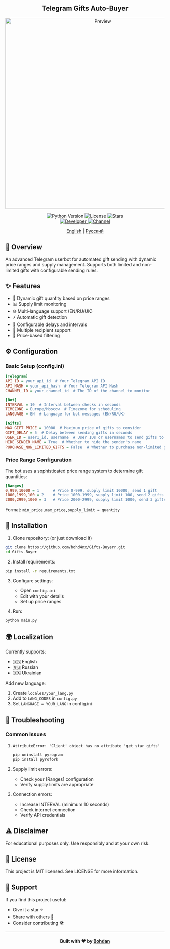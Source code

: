 <h2 align="center">Telegram Gifts Auto-Buyer</h2>

<div align="center">
  <img src="https://github.com/user-attachments/assets/2c4540b7-4e39-4306-945f-389271123ecc" alt="Preview" width="600px">
</div>

<p align="center">
  <img src="https://img.shields.io/badge/python-3.10+-blue.svg" alt="Python Version">
  <img src="https://img.shields.io/github/license/bohd4nx/Gifts-Buyer" alt="License">
  <img src="https://img.shields.io/github/stars/bohd4nx/Gifts-Buyer" alt="Stars">
  <br>
  <a href="https://t.me/bohd4nx">
    <img src="https://img.shields.io/badge/developer-@bohd4nx-blue.svg" alt="Developer">
  </a>
  <a href="https://t.me/GiftsTracker">
    <img src="https://img.shields.io/badge/channel-@GiftsTracker-blue.svg" alt="Channel">
  </a>
</p>

<p align="center">
  <a href="README.md">English</a> |
  <a href="./README-RU.md">Русский</a>
</p>

## 📝 Overview

An advanced Telegram userbot for automated gift sending with dynamic price ranges and supply management. Supports both
limited and non-limited gifts with configurable sending rules.

## ✨ Features

- 🎁 Dynamic gift quantity based on price ranges
- 📊 Supply limit monitoring
- 🌐 Multi-language support (EN/RU/UK)
- ⚡️ Automatic gift detection
- 🔄 Configurable delays and intervals
- 📱 Multiple recipient support
- 🎯 Price-based filtering

## ⚙️ Configuration

### Basic Setup (config.ini)

```ini
[Telegram]
API_ID = your_api_id  # Your Telegram API ID
API_HASH = your_api_hash  # Your Telegram API Hash
CHANNEL_ID = your_channel_id  # The ID of the channel to monitor

[Bot]
INTERVAL = 10  # Interval between checks in seconds
TIMEZONE = Europe/Moscow  # Timezone for scheduling
LANGUAGE = EN  # Language for bot messages (EN/RU/UK)

[Gifts]
MAX_GIFT_PRICE = 10000  # Maximum price of gifts to consider
GIFT_DELAY = 5  # Delay between sending gifts in seconds
USER_ID = user1_id, username  # User IDs or usernames to send gifts to
HIDE_SENDER_NAME = True  # Whether to hide the sender's name
PURCHASE_NON_LIMITED_GIFTS = False  # Whether to purchase non-limited gifts
```

### Price Range Configuration

The bot uses a sophisticated price range system to determine gift quantities:

```ini
[Ranges]
0,999,10000 = 1      # Price 0-999, supply limit 10000, send 1 gift
1000,1999,100 = 2    # Price 1000-1999, supply limit 100, send 2 gifts
2000,2999,1000 = 3   # Price 2000-2999, supply limit 1000, send 3 gifts
```

Format: `min_price,max_price,supply_limit = quantity`

## 🚀 Installation

1. Clone repository: (or just download it)

```bash
git clone https://github.com/bohd4nx/Gifts-Buyerr.git
cd Gifts-Buyer
```

2. Install requirements:

```bash
pip install -r requirements.txt
```

3. Configure settings:
    - Open `config.ini`
    - Edit with your details
    - Set up price ranges

4. Run:

```bash
python main.py
```

## 🌍 Localization

Currently supports:

- 🇺🇸 English
- 🇷🇺 Russian
- 🇺🇦 Ukrainian

Add new language:

1. Create `locales/your_lang.py`
2. Add to `LANG_CODES` in `config.py`
3. Set `LANGUAGE = YOUR_LANG` in config.ini

## 🔧 Troubleshooting

### Common Issues

1. `AttributeError: 'Client' object has no attribute 'get_star_gifts'`
   ```bash
   pip uninstall pyrogram
   pip install pyrofork
   ```

2. Supply limit errors:
    - Check your [Ranges] configuration
    - Verify supply limits are appropriate

3. Connection errors:
    - Increase INTERVAL (minimum 10 seconds)
    - Check internet connection
    - Verify API credentials

## ⚠️ Disclaimer

For educational purposes only. Use responsibly and at your own risk.

## 📝 License

This project is MIT licensed. See LICENSE for more information.

## 🌟 Support

If you find this project useful:

- Give it a star ⭐
- Share with others 🔄
- Consider contributing 🛠️

---

<div align="center">
    <h4>Built with ❤️ by <a href="https://t.me/bohd4nx" target="_blank">Bohdan</a></h4>
</div>
